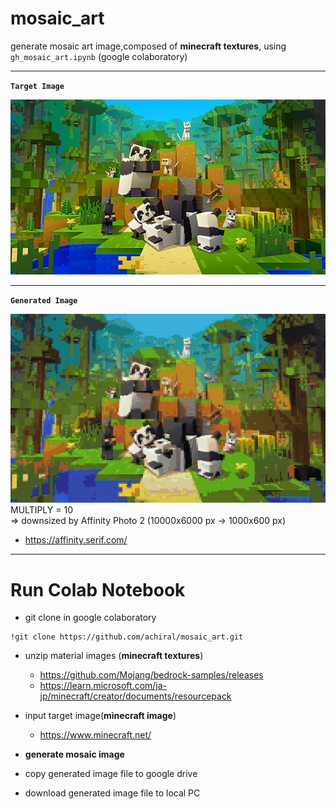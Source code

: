 # mosaic_art  
generate mosaic art image,composed of **minecraft textures**, using `gh_mosaic_art.ipynb` (google colaboratory)

***
**`Target Image`**  

![Target Image](https://github.com/achiral/mosaic_art/blob/main/target.jpg?raw=true)  
***
**`Generated Image`**  

![Generated Image](https://github.com/achiral/mosaic_art/blob/main/out.png?raw=true)  
MULTIPLY = 10  
=> downsized by Affinity Photo 2 (10000x6000 px -> 1000x600 px)  
  - https://affinity.serif.com/
***

# Run Colab Notebook
- git clone in google colaboratory  
~~~
!git clone https://github.com/achiral/mosaic_art.git
~~~

- unzip material images (**minecraft textures**)
  - https://github.com/Mojang/bedrock-samples/releases
  - https://learn.microsoft.com/ja-jp/minecraft/creator/documents/resourcepack
- input target image(**minecraft image**)  
  - https://www.minecraft.net/

- **generate mosaic image**

- copy generated image file to google drive
- download generated image file to local PC 
